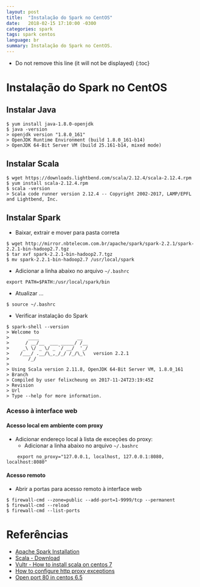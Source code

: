 ```yaml
---
layout: post
title:  "Instalação do Spark no CentOS"
date:   2018-02-15 17:10:00 -0300
categories: spark
tags: spark centos
language: br
summary: Instalação do Spark no CentOS.
---
```


* Do not remove this line (it will not be displayed)
{:toc}

# Instalação do Spark no CentOS

## Instalar Java

```shell
$ yum install java-1.8.0-openjdk
$ java -version
> openjdk version "1.8.0_161"
> OpenJDK Runtime Environment (build 1.8.0_161-b14)
> OpenJDK 64-Bit Server VM (build 25.161-b14, mixed mode)
```


## Instalar Scala

```
$ wget https://downloads.lightbend.com/scala/2.12.4/scala-2.12.4.rpm
$ yum install scala-2.12.4.rpm
$ scala -version
> Scala code runner version 2.12.4 -- Copyright 2002-2017, LAMP/EPFL and Lightbend, Inc.

```


## Instalar Spark

- Baixar, extrair e mover para pasta correta
```
$ wget http://mirror.nbtelecom.com.br/apache/spark/spark-2.2.1/spark-2.2.1-bin-hadoop2.7.tgz
$ tar xvf spark-2.2.1-bin-hadoop2.7.tgz
$ mv spark-2.2.1-bin-hadoop2.7 /usr/local/spark
```

- Adicionar a linha abaixo no arquivo `~/.bashrc`
```
export PATH=$PATH:/usr/local/spark/bin
```

- Atualizar ...
```shell
$ source ~/.bashrc
```

- Verificar instalação do Spark
```shell
$ spark-shell --version
> Welcome to
>       ____              __
>      / __/__  ___ _____/ /__
>     _\ \/ _ \/ _ `/ __/  '_/
>    /___/ .__/\_,_/_/ /_/\_\   version 2.2.1
>       /_/
> 
> Using Scala version 2.11.8, OpenJDK 64-Bit Server VM, 1.8.0_161
> Branch
> Compiled by user felixcheung on 2017-11-24T23:19:45Z
> Revision
> Url
> Type --help for more information.
```


### Acesso à interface web

#### Acesso local em ambiente com proxy

- Adicionar endereço local à lista de exceções do proxy:
    - Adicionar a linha abaixo no arquivo `~/.bashrc`
```
    export no_proxy="127.0.0.1, localhost, 127.0.0.1:8080, localhost:8080"
```

#### Acesso remoto

- Abrir a portas para acesso remoto à interface web
```shell
$ firewall-cmd --zone=public --add-port=1-9999/tcp --permanent
$ firewall-cmd --reload
$ firewall-cmd --list-ports
```


# Referências

- [Apache Spark Installation](https://www.tutorialspoint.com/apache_spark/apache_spark_installation.htm)
- [Scala - Download](http://www.scala-lang.org/download/)
- [Vultr - How to install scala on centos 7](https://www.vultr.com/docs/how-to-install-scala-on-centos-7)
- [How to configure http proxy exceptions](http://xmodulo.com/how-to-configure-http-proxy-exceptions.html)
- [Open port 80 in centos 6.5](https://unix.stackexchange.com/questions/109443/open-port-80-in-centos-6-5)
